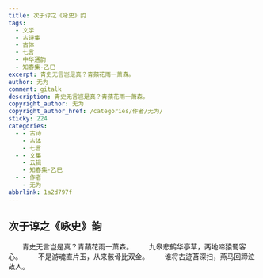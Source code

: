```yaml
---
title: 次于谆之《咏史》韵
tags:
  - 文学
  - 古诗集
  - 古体
  - 七言
  - 中华通韵
  - 知春集·乙巳
excerpt: 青史无言岂是真？青蘋花雨一萧森。
author: 无为
comment: gitalk
description: 青史无言岂是真？青蘋花雨一萧森。
copyright_author: 无为
copyright_author_href: /categories/作者/无为/
sticky: 224
categories:
  - - 古诗
    - 古体
    - 七言
  - - 文集
    - 云辑
    - 知春集·乙巳
  - - 作者
    - 无为
abbrlink: 1a2d797f
---
```

## 次于谆之《咏史》韵
&emsp;&emsp;青史无言岂是真？青蘋花雨一萧森。
&emsp;&emsp;九皋悲鹤华亭草，两地啼猿蜀客心。
&emsp;&emsp;不是游魂直片玉，从来骸骨比双金。
&emsp;&emsp;谁将古迹苔深扫，燕马回蹄泣故人。